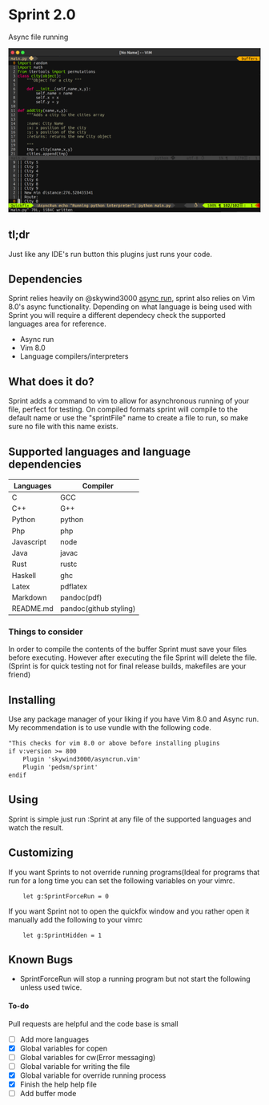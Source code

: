 # Sprint 2.0
Async file running

![Screenshot](doc/pic1.png)

## tl;dr
Just like any IDE's run button this plugins just runs your code.

## Dependencies
Sprint relies heavily on @skywind3000 [async run](https://github.com/skywind3000/asyncrun.vim), sprint also relies on Vim 8.0's async functionality. Depending on what language is being used with Sprint you will require a different dependecy check the supported languages area for reference.

- Async run
- Vim 8.0
- Language compilers/interpreters

## What does it do?
Sprint adds a command to vim to allow for asynchronous running of your file, perfect for testing. On compiled formats sprint will compile to the default name or use the "sprintFile" name to create a file to run, so make sure no file with this name exists.

## Supported languages and language dependencies

|Languages  | Compiler|
|-----------|---------|
|C          |GCC      |
|C++        |G++      |
|Python     |python   |
|Php        |php      |
|Javascript |node     |
|Java       |javac    |
|Rust       |rustc    |
|Haskell    |ghc      |
|Latex      |pdflatex |
|Markdown   |pandoc(pdf)|
|README.md  |pandoc(github styling)|

### Things to consider
In order to compile the contents of the buffer Sprint must save your files before executing. However after executing the file Sprint will delete the file.(Sprint is for quick testing not for final release builds, makefiles are your friend)

## Installing
Use any package manager of your liking if you have Vim 8.0 and Async run. My recommendation is to use vundle with the following code.
```vimL
"This checks for vim 8.0 or above before installing plugins
if v:version >= 800
    Plugin 'skywind3000/asyncrun.vim'
    Plugin 'pedsm/sprint'
endif
```

## Using
Sprint is simple just run :Sprint at any file of the supported languages and watch the result.

## Customizing
If you want Sprints to not override running programs(Ideal for programs that run for a long time you can set the following variables on your vimrc.
``` vimL
    let g:SprintForceRun = 0
```
If you want Sprint not to open the quickfix window and you rather open it manually add the following to your vimrc
``` vimL
    let g:SprintHidden = 1
```
## Known Bugs

- SprintForceRun will stop a running program but not start the following unless used twice.

#### To-do
Pull requests are helpful and the code base is small
  - [ ] Add more languages
  - [x] Global variables for copen
  - [ ] Global variables for cw(Error messaging)
  - [ ] Global variable for writing the file
  - [x] Global variable for override running process
  - [x] Finish the help help file
  - [ ] Add buffer mode
